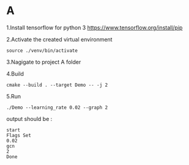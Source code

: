 # A

1.Install tensorflow for python 3 https://www.tensorflow.org/install/pip

2.Activate the created virtual environment 

	source ./venv/bin/activate

3.Nagigate to project A folder

4.Build 
	
	cmake --build . --target Demo -- -j 2
	
5.Run 

	./Demo --learning_rate 0.02 --graph 2

output should be :

    start
    Flags Set
    0.02
    gcn
    2
    Done


